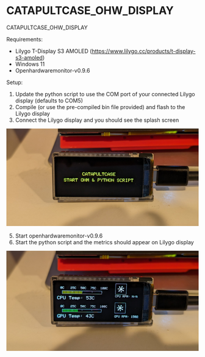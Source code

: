 # CATAPULTCASE_OHW_DISPLAY
CATAPULTCASE_OHW_DISPLAY


Requirements:
- Lilygo T-Display S3 AMOLED (https://www.lilygo.cc/products/t-display-s3-amoled)
- Windows 11
- Openhardwaremonitor-v0.9.6

Setup:
1. Update the python script to use the COM port of your connected Lilygo display (defaults to COM5)
2. Compile (or use the pre-compiled bin file provided) and flash to the Lilygo display
3. Connect the Lilygo display and you should see the splash screen
   
![screenshot](splash.jpg)

5. Start openhardwaremonitor-v0.9.6
6. Start the python script and the metrics should appear on Lilygo display

![screenshot](running.jpg)
